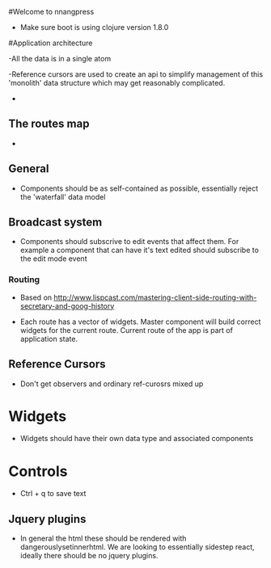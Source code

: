 #Welcome to nnangpress

- Make sure boot is using clojure version 1.8.0

#Application architecture

-All the data is in a single atom

-Reference cursors are used to create an api to simplify management of this 'monolith' data
structure which may get reasonably complicated.

-

## The routes map

-

## General

- Components should be as self-contained as possible, essentially reject the 'waterfall' data model

## Broadcast system

- Components should subscrive to edit events that affect them. For example a component that
can have it's text edited should subscribe to the edit mode event

### Routing

- Based on http://www.lispcast.com/mastering-client-side-routing-with-secretary-and-goog-history

- Each route has a vector of widgets. Master component will build correct widgets for the
current route. Current route of the app is part of application state.

## Reference Cursors

- Don't get observers and ordinary ref-curosrs mixed up

# Widgets

- Widgets should have their own data type and associated components

# Controls

- Ctrl + q to save text

## Jquery plugins

- In general the html these should be rendered with dangerouslysetinnerhtml. 
We are looking to essentially sidestep react, ideally there should be no 
jquery plugins.
